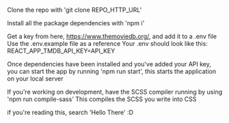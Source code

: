 Clone the repo with 'git clone REPO_HTTP_URL'

Install all the package dependencies with 'npm i'

Get a key from here, https://www.themoviedb.org/, and add it to a .env file
Use the .env.example file as a reference
Your .env should look like this:
REACT_APP_TMDB_API_KEY=API_KEY

Once dependencies have been installed and you've added your API key, you can start the app by running 'npm run start', this starts the application on your local server

If you're working on development, have the SCSS compiler running by using 'npm run compile-sass'
This compiles the SCSS you write into CSS

if you're reading this, search 'Hello There' :D